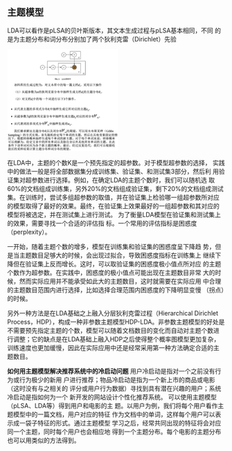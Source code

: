 ## 主题模型

LDA可以看作是pLSA的贝叶斯版本，其文本生成过程与pLSA基本相同，不同 的是为主题分布和词分布分别加了两个狄利克雷（Dirichlet）先验

<img src="../Images/machinelearning/lda_topic_modeling.png" alt="topic modeling" style="zoom: 25%;" />

在LDA中，主题的个数K是一个预先指定的超参数。对于模型超参数的选择， 实践中的做法一般是将全部数据集分成训练集、验证集、和测试集3部分，然后利 用验证集对超参数进行选择。例如，在确定LDA的主题个数时，我们可以随机选 取60%的文档组成训练集，另外20%的文档组成验证集，剩下20%的文档组成测试集。在训练时，尝试多组超参数的取值，并在验证集上检验哪一组超参数所对应 的模型取得了最好的效果。最终，在验证集上效果最好的一组超参数和其对应的 模型将被选定，并在测试集上进行测试。
为了衡量LDA模型在验证集和测试集上的效果，需要寻找一个合适的评估指 标。一个常用的评估指标是困惑度（perplexity）。

一开始，随着主题个数的增多，模型在训练集和验证集的困惑度呈下降趋 势，但是当主题数目足够大的时候，会出现过拟合，导致困惑度指标在训练集上 继续下降但在验证集上反而增长。这时，可以取验证集的困惑度极小值点所对应 的主题个数作为超参数。在实践中，困惑度的极小值点可能出现在主题数目非常 大的时候，然而实际应用并不能承受如此大的主题数目，这时就需要在实际应用 中合理的主题数目范围内进行选择，比如选择合理范围内困惑度的下降明显变慢 （拐点）的时候。

另外一种方法是在LDA基础之上融入分层狄利克雷过程（Hierarchical Dirichlet Process，HDP），构成一种非参数主题模型HDP-LDA。非参数主题模型的好处是 不需要预先指定主题的个数，模型可以随着文档数目的变化而自动对主题个数进 行调整；它的缺点是在LDA基础上融入HDP之后使得整个概率图模型更加复杂， 训练速度也更加缓慢，因此在实际应用中还是经常采用第一种方法确定合适的主 题数目。



**如何用主题模型解决推荐系统中的冷启动问题**
用户冷启动是指对一个之前没有行为或行为极少的新用 户进行推荐；物品冷启动是指为一个新上市的商品或电影（这时没有与之相关的 评分或用户行为数据）寻找到具有潜在兴趣的用户；系统冷启动是指如何为一个 新开发的网站设计个性化推荐系统。
可以使用主题模型（pLSA、LDA等）得到用户和电影的主 题。以用户为例，我们将每个用户看作主题模型中的一篇文档，用户对应的特征 作为文档中的单词，这样每个用户可以表示成一袋子特征的形式。通过主题模型 学习之后，经常共同出现的特征将会对应同一个主题，同时每个用户也会相应地 得到一个主题分布。每个电影的主题分布也可以用类似的方法得到。